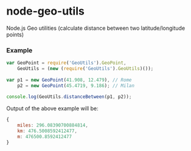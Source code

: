 node-geo-utils
==============

Node.js Geo utilities (calculate distance between two latitude/longitude points)

### Example

``` js
var GeoPoint = require('GeoUtils').GeoPoint,
    GeoUtils = (new (require('GeoUtils').GeoUtils)());
	
var p1 = new GeoPoint(41.908, 12.479), // Rome
    p2 = new GeoPoint(45.4719, 9.186); // Milan
	
console.log(GeoUtils.distanceBetween(p1, p2));
```

Output of the above example will be:

``` js
{
    miles: 296.08390700884814,
    km: 476.5008592412477,
    m: 476500.8592412477
}
```
